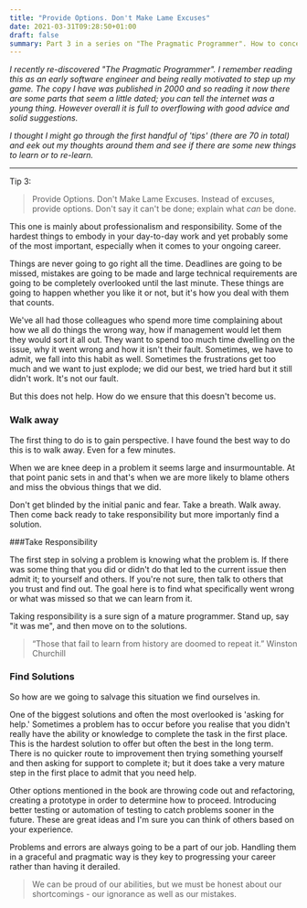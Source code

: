 ```yaml
---
title: "Provide Options. Don't Make Lame Excuses"
date: 2021-03-31T09:28:50+01:00
draft: false
summary: Part 3 in a series on "The Pragmatic Programmer". How to concentrate on what can be done, rather than feel bad for all the things that cant
---
```


*I recently re-discovered "The Pragmatic Programmer". I remember reading this as an early software engineer and being really motivated to step up my game. The copy I have was published in 2000 and so reading it now there are some parts that seem a little dated; you can tell the internet was a young thing. However overall it is full to overflowing with good advice and solid suggestions.*

*I thought I might go through the first handful of 'tips' (there are 70 in total) and eek out my thoughts around them and see if there are some new things to learn or to re-learn.*

------

Tip 3:

> Provide Options. Don't Make Lame Excuses. Instead of excuses, provide options. Don't say it can't be done; explain what _can_ be done.

This one is mainly about professionalism and responsibility. Some of the hardest things to embody in your day-to-day work and yet probably some of the most important, especially when it comes to your ongoing career.

Things are never going to go right all the time. Deadlines are going to be missed, mistakes are going to be made and large technical requirements are going to be completely overlooked until the last minute. These things are going to happen whether you like it or not, but it's how you deal with them that counts.

We've all had those colleagues who spend more time complaining about how we all do things the wrong way, how if management would let them they would sort it all out. They want to spend too much time dwelling on the issue, why it went wrong and how it isn't their fault. Sometimes, we have to admit, we fall into this habit as well. Sometimes the frustrations get too much and we want to just explode; we did our best, we tried hard but it still didn't work. It's not our fault.

But this does not help. How do we ensure that this doesn't become us. 

### Walk away

The first thing to do is to gain perspective. I have found the best way to do this is to walk away. Even for a few minutes.

When we are knee deep in a problem it seems large and insurmountable. At that point panic sets in and that's when we are more likely to blame others and miss the obvious things that we did.

Don't get blinded by the initial panic and fear. Take a breath. Walk away. Then come back ready to take responsibility but more importanly find a solution.

###Take Responsibility

The first step in solving a problem is knowing what the problem is. If there was some thing that you did or didn't do that led to the current issue then admit it; to yourself and others. If you're not sure, then talk to others that you trust and find out. The goal here is to find what specifically went wrong or what was missed so that we can learn from it.

Taking responsibility is a sure sign of a mature programmer. Stand up, say "it was me", and then move on to the solutions.

>  “Those that fail to learn from history are doomed to repeat it.”
> Winston Churchill

### Find Solutions

So how are we going to salvage this situation we find ourselves in.

One of the biggest solutions and often the most overlooked is 'asking for help.' Sometimes a problem has to occur before you realise that you didn't really have the ability or knowledge to complete the task in the first place. This is the hardest solution to offer but often the best in the long term. There is no quicker route to improvement then trying something yourself and then asking for support to complete it; but it does take a very mature step in the first place to admit that you need help.

Other options mentioned in the book are throwing code out and refactoring, creating a prototype in order to determine how to proceed. Introducing better testing or automation of testing to catch problems sooner in the future. These are great ideas and I'm sure you can think of others based on your experience.

Problems and errors are always going to be a part of our job. Handling them in a graceful and pragmatic way is they key to progressing your career rather than having it derailed.

> We can be proud of our abilities, but we must be honest about our shortcomings - our ignorance as well as our mistakes.